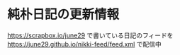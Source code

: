 # 純朴日記の更新情報

https://scrapbox.io/june29 で書いている日記のフィードを https://june29.github.io/nikki-feed/feed.xml で配信中
